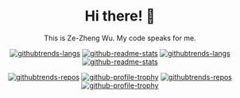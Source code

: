 <div align="center">

# Hi there! 👋

This is Ze-Zheng Wu. My code speaks for me.

[![githubtrends-langs](https://api.githubtrends.io/user/svg/Sec-ant/langs?time_range=one_year&loc_metric=changed&compact=True&theme=classic#gh-light-mode-only)](https://github.com/Sec-ant#gh-light-mode-only) [![github-readme-stats](https://github-readme-stats.vercel.app/api?username=Sec-ant&count_private=true&show_icons=true&bg_color=ffffff00&hide_border=true&theme=default#gh-light-mode-only)](https://github.com/Sec-ant#gh-light-mode-only)
[![githubtrends-langs](https://api.githubtrends.io/user/svg/Sec-ant/langs?time_range=one_year&loc_metric=changed&compact=True&theme=dark#gh-dark-mode-only)](https://github.com/Sec-ant#gh-dark-mode-only )[![github-readme-stats](https://github-readme-stats.vercel.app/api?username=Sec-ant&count_private=true&show_icons=true&bg_color=ffffff00&hide_border=true&theme=onedark#gh-dark-mode-only)](https://github.com/Sec-ant#gh-dark-mode-only)

[![githubtrends-repos](https://api.githubtrends.io/user/svg/Sec-ant/repos?time_range=one_year&loc_metric=changed&theme=classic#gh-light-mode-only)](https://github.com/Sec-ant#gh-light-mode-only) [![github-profile-trophy](https://github-profile-trophy.vercel.app/?username=Sec-ant&row=2&column=4&margin-w=8&margin-h=64&no-bg=true&no-frame=true&theme=flat#gh-light-mode-only)](https://github.com/Sec-ant#gh-light-mode-only)
[![githubtrends-repos](https://api.githubtrends.io/user/svg/Sec-ant/repos?time_range=one_year&loc_metric=changed&theme=dark#gh-dark-mode-only)](https://github.com/Sec-ant#gh-dark-mode-only) [![github-profile-trophy](https://github-profile-trophy.vercel.app/?username=Sec-ant&row=2&column=4&margin-w=8&margin-h=64&no-bg=true&no-frame=true&theme=onedark#gh-dark-mode-only)](https://github.com/Sec-ant#gh-dark-mode-only)

</div>
